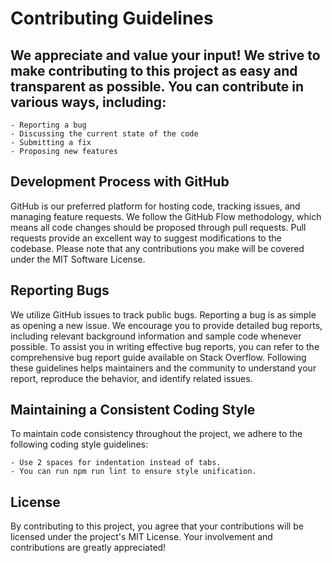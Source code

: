 # Contributing Guidelines

## We appreciate and value your input! We strive to make contributing to this project as easy and transparent as possible. You can contribute in various ways, including:

    - Reporting a bug
    - Discussing the current state of the code
    - Submitting a fix
    - Proposing new features

## Development Process with GitHub

GitHub is our preferred platform for hosting code, tracking issues, and managing feature requests. We follow the GitHub Flow methodology, which means all code changes should be proposed through pull requests. Pull requests provide an excellent way to suggest modifications to the codebase. Please note that any contributions you make will be covered under the MIT Software License.

## Reporting Bugs

We utilize GitHub issues to track public bugs. Reporting a bug is as simple as opening a new issue. We encourage you to provide detailed bug reports, including relevant background information and sample code whenever possible. To assist you in writing effective bug reports, you can refer to the comprehensive bug report guide available on Stack Overflow. Following these guidelines helps maintainers and the community to understand your report, reproduce the behavior, and identify related issues.

## Maintaining a Consistent Coding Style

To maintain code consistency throughout the project, we adhere to the following coding style guidelines:

    - Use 2 spaces for indentation instead of tabs.
    - You can run npm run lint to ensure style unification.

## License

By contributing to this project, you agree that your contributions will be licensed under the project's MIT License. Your involvement and contributions are greatly appreciated!
